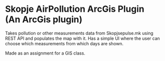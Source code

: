 # Skopje AirPollution ArcGis Plugin (An ArcGis plugin)
Takes pollution or other measurements data from Skopjsepulse.mk using REST API and populates the map with it.
Has a simple UI where the user can choose which measurements from which days are shown.

Made as an assignment for a GIS class.
